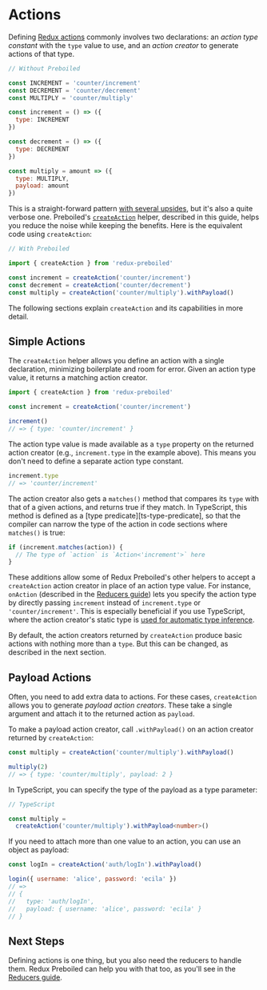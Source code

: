 # Actions

Defining [Redux actions][redux-actions] commonly involves two declarations: an
_action type constant_ with the `type` value to use, and an _action creator_ to
generate actions of that type.

```js
// Without Preboiled

const INCREMENT = 'counter/increment'
const DECREMENT = 'counter/decrement'
const MULTIPLY = 'counter/multiply'

const increment = () => ({
  type: INCREMENT
})

const decrement = () => ({
  type: DECREMENT
})

const multiply = amount => ({
  type: MULTIPLY,
  payload: amount
})
```

This is a straight-forward pattern [with several
upsides][redux-actions-boilerplate], but it's also a quite verbose one.
Preboiled's [`createAction`](./createAction.md) helper, described in this
guide, helps you reduce the noise while keeping the benefits. Here is the
equivalent code using `createAction`:

```js
// With Preboiled

import { createAction } from 'redux-preboiled'

const increment = createAction('counter/increment')
const decrement = createAction('counter/decrement')
const multiply = createAction('counter/multiply').withPayload()
```

The following sections explain `createAction` and its capabilities in more
detail.

## Simple Actions

The `createAction` helper allows you define an action with a single
declaration, minimizing boilerplate and room for error. Given an action type
value, it returns a matching action creator.

```js
import { createAction } from 'redux-preboiled'

const increment = createAction('counter/increment')

increment()
// => { type: 'counter/increment' }
```

The action type value is made available as a `type` property on the returned
action creator (e.g., `increment.type` in the example above). This means
you don't need to define a separate action type constant.

```js
increment.type
// => 'counter/increment'
```

The action creator also gets a `matches()` method that compares its `type`
with that of a given actions, and returns true if they match. In TypeScript,
this method is defined as a [type predicate][ts-type-predicate], so that the
compiler can narrow the type of the action in code sections where `matches()`
is true:

```ts
if (increment.matches(action)) {
  // The type of `action` is `Action<'increment'>` here
}
```

These additions allow some of Redux Preboiled's other helpers to accept a
`createAction` action creator in place of an action type value. For instance,
`onAction` (described in the [Reducers guide](./reducers.md)) lets you specify
the action type by directly passing `increment` instead of `increment.type` or
`'counter/increment'`. This is especially beneficial if you use TypeScript,
where the action creator's static type is [used for automatic type
inference](../api/onAction.md#typescript-notes).

By default, the action creators returned by `createAction` produce basic
actions with nothing more than a `type`. But this can be changed, as described
in the next section.

## Payload Actions

Often, you need to add extra data to actions. For these cases, `createAction`
allows you to generate _payload action creators_. These take a single argument
and attach it to the returned action as `payload`.

To make a payload action creator, call `.withPayload()` on an action creator
returned by `createAction`:

```js
const multiply = createAction('counter/multiply').withPayload()

multiply(2)
// => { type: 'counter/multiply', payload: 2 }
```

In TypeScript, you can specify the type of the payload as a type parameter:

```ts
// TypeScript

const multiply =
  createAction('counter/multiply').withPayload<number>()
```

If you need to attach more than one value to an action, you can use an object
as payload:

```js
const logIn = createAction('auth/logIn').withPayload()

login({ username: 'alice', password: 'ecila' })
// =>
// {
//   type: 'auth/logIn',
//   payload: { username: 'alice', password: 'ecila' }
// }
```

## Next Steps

Defining actions is one thing, but you also need the reducers to handle them.
Redux Preboiled can help you with that too, as you'll see in the [Reducers
guide](./reducers.md).

[redux-actions]: https://redux.js.org/basics/actions
[redux-actions-boilerplate]: https://redux.js.org/recipes/reducing-boilerplate#actions
